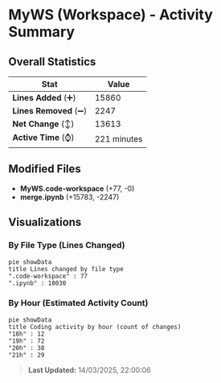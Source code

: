 # MyWS (Workspace) - Activity Summary 

## Overall Statistics

| Stat                   | Value                                                             |
| ---------------------- | ----------------------------------------------------------------- |
| **Lines Added** (➕)   | 15860                                          |
| **Lines Removed** (➖) | 2247                                        |
| **Net Change** (↕)    | 13613                |
| **Active Time** (⌚)   | 221 minutes |


## Modified Files
- **MyWS.code-workspace** (+77, -0)
- **merge.ipynb** (+15783, -2247)

## Visualizations

### By File Type (Lines Changed)

```mermaid
pie showData
title Lines changed by file type
".code-workspace" : 77
".ipynb" : 18030
```

### By Hour (Estimated Activity Count)

```mermaid
pie showData
title Coding activity by hour (count of changes)
"18h" : 12
"19h" : 72
"20h" : 38
"21h" : 29
```


> **Last Updated:** 14/03/2025, 22:00:06